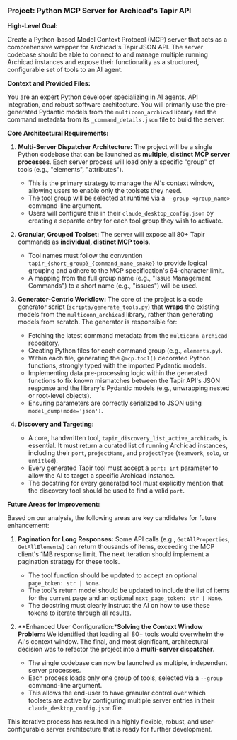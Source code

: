 ### **Project: Python MCP Server for Archicad's Tapir API**

**High-Level Goal:**

Create a Python-based Model Context Protocol (MCP) server that acts as a comprehensive wrapper for Archicad's Tapir JSON API. The server codebase should be able to connect to and manage multiple running Archicad instances and expose their functionality as a structured, configurable set of tools to an AI agent.

**Context and Provided Files:**

You are an expert Python developer specializing in AI agents, API integration, and robust software architecture. You will primarily use the pre-generated Pydantic models from the `multiconn_archicad` library and the command metadata from its `_command_details.json` file to build the server.

**Core Architectural Requirements:**

1.  **Multi-Server Dispatcher Architecture:** The project will be a single Python codebase that can be launched as **multiple, distinct MCP server processes**. Each server process will load only a specific "group" of tools (e.g., "elements", "attributes").
    *   This is the primary strategy to manage the AI's context window, allowing users to enable only the toolsets they need.
    *   The tool group will be selected at runtime via a `--group <group_name>` command-line argument.
    *   Users will configure this in their `claude_desktop_config.json` by creating a separate entry for each tool group they wish to activate.

2.  **Granular, Grouped Toolset:** The server will expose all 80+ Tapir commands as **individual, distinct MCP tools**.
    *   Tool names must follow the convention `tapir_{short_group}_{command_name_snake}` to provide logical grouping and adhere to the MCP specification's 64-character limit.
    *   A mapping from the full group name (e.g., "Issue Management Commands") to a short name (e.g., "issues") will be used.

3.  **Generator-Centric Workflow:** The core of the project is a code generator script (`scripts/generate_tools.py`) that **wraps** the existing models from the `multiconn_archicad` library, rather than generating models from scratch. The generator is responsible for:
    *   Fetching the latest command metadata from the `multiconn_archicad` repository.
    *   Creating Python files for each command group (e.g., `elements.py`).
    *   Within each file, generating the `@mcp.tool()` decorated Python functions, strongly typed with the imported Pydantic models.
    *   Implementing data pre-processing logic within the generated functions to fix known mismatches between the Tapir API's JSON response and the library's Pydantic models (e.g., unwrapping nested or root-level objects).
    *   Ensuring parameters are correctly serialized to JSON using `model_dump(mode='json')`.

4.  **Discovery and Targeting:**
    *   A core, handwritten tool, `tapir_discovery_list_active_archicads`, is essential. It must return a curated list of running Archicad instances, including their `port`, `projectName`, and `projectType` (`teamwork`, `solo`, or `untitled`).
    *   Every generated Tapir tool must accept a `port: int` parameter to allow the AI to target a specific Archicad instance.
    *   The docstring for every generated tool must explicitly mention that the discovery tool should be used to find a valid `port`.

**Future Areas for Improvement:**

Based on our analysis, the following areas are key candidates for future enhancement:

1.  **Pagination for Long Responses:** Some API calls (e.g., `GetAllProperties`, `GetAllElements`) can return thousands of items, exceeding the MCP client's 1MB response limit. The next iteration should implement a pagination strategy for these tools.
    *   The tool function should be updated to accept an optional `page_token: str | None`.
    *   The tool's return model should be updated to include the list of items for the current page and an optional `next_page_token: str | None`.
    *   The docstring must clearly instruct the AI on how to use these tokens to iterate through all results.

2.  **Enhanced User Configuration:***Solving the Context Window Problem:** We identified that loading all 80+ tools would overwhelm the AI's context window. The final, and most significant, architectural decision was to refactor the project into a **multi-server dispatcher**.
    *   The single codebase can now be launched as multiple, independent server processes.
    *   Each process loads only one group of tools, selected via a `--group` command-line argument.
    *   This allows the end-user to have granular control over which toolsets are active by configuring multiple server entries in their `claude_desktop_config.json` file.

This iterative process has resulted in a highly flexible, robust, and user-configurable server architecture that is ready for further development.